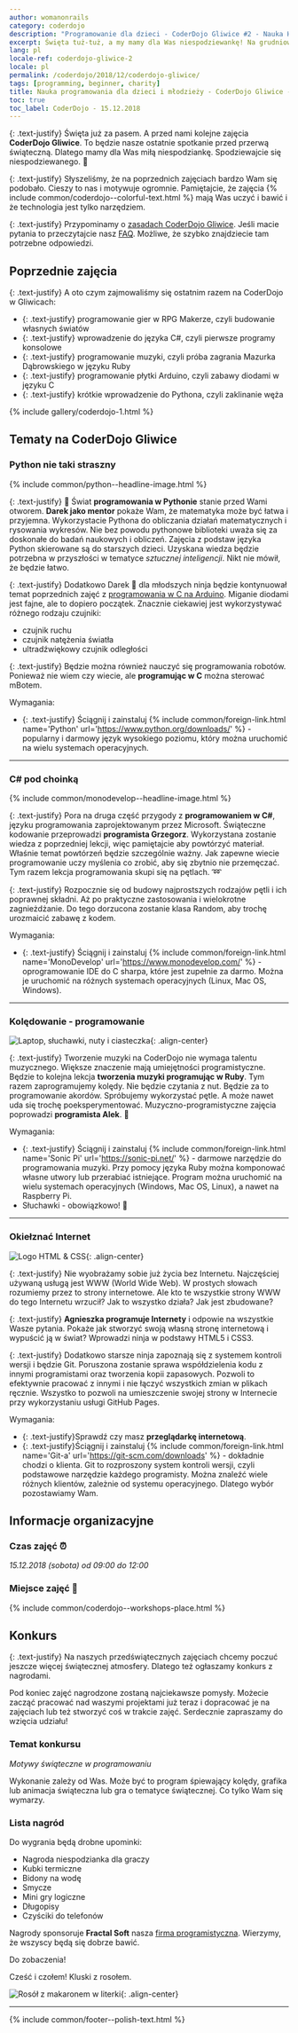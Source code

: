 ```yaml
---
author: womanonrails
category: coderdojo
description: "Programowanie dla dzieci - CoderDojo Gliwice #2 - Nauka HTML, C#, Python lub Ruby"
excerpt: Święta tuż-tuż, a my mamy dla Was niespodziewankę! Na grudniowych zajęciach CoderDojo w Gliwicach będzie konkurs z nagrodami. Zapoznajcie się z tematami.
lang: pl
locale-ref: coderdojo-gliwice-2
locale: pl
permalink: /coderdojo/2018/12/coderdojo-gliwice/
tags: [programming, beginner, charity]
title: Nauka programowania dla dzieci i młodzieży - CoderDojo Gliwice - 2018-12
toc: true
toc_label: CoderDojo - 15.12.2018
---
```


{: .text-justify}
Święta już za pasem.
A przed nami kolejne zajęcia **CoderDojo Gliwice**.
To będzie nasze ostatnie spotkanie przed przerwą świąteczną.
Dlatego mamy dla Was miłą niespodziankę.
Spodziewajcie się niespodziewanego.
🎄

{: .text-justify}
Słyszeliśmy, że na poprzednich zajęciach bardzo Wam się podobało.
Cieszy to nas i motywuje ogromnie.
Pamiętajcie, że zajęcia {% include common/coderdojo--colorful-text.html %} mają Was uczyć i bawić i że technologia jest tylko narzędziem.

{: .text-justify}
Przypominamy o [zasadach CoderDojo Gliwice]({{site.url}}/coderdojo/2018/11/coderdojo-gliwice/#zasady-coderdojo-gliwice).
Jeśli macie pytania to przeczytajcie nasz [FAQ]({{site.url}}/coderdojo/2018/11/coderdojo-gliwice/#faq-cz%C4%99sto-zadawane-pytania).
Możliwe, że szybko znajdziecie tam potrzebne odpowiedzi.


## Poprzednie zajęcia

{: .text-justify}
A oto czym zajmowaliśmy się ostatnim razem na CoderDojo w Gliwicach:
+ {: .text-justify} programowanie gier w RPG Makerze, czyli budowanie własnych światów
+ {: .text-justify} wprowadzenie do języka C#, czyli pierwsze programy konsolowe
+ {: .text-justify} programowanie muzyki, czyli próba zagrania Mazurka Dąbrowskiego w języku Ruby
+ {: .text-justify} programowanie płytki Arduino, czyli zabawy diodami w języku C
+ {: .text-justify} krótkie wprowadzenie do Pythona, czyli zaklinanie węża

{% include gallery/coderdojo-1.html %}


## Tematy na CoderDojo Gliwice

### Python nie taki straszny

{% include common/python--headline-image.html %}


{: .text-justify}
🐍
Świat **programowania w Pythonie** stanie przed Wami otworem.
**Darek jako mentor** pokaże Wam, że matematyka może być łatwa i przyjemna.
Wykorzystacie Pythona do obliczania działań matematycznych i rysowania wykresów.
Nie bez powodu pythonowe biblioteki uważa się za doskonałe do badań naukowych i obliczeń.
Zajęcia z podstaw języka Python skierowane są do starszych dzieci.
Uzyskana wiedza będzie potrzebna w przyszłości w tematyce _sztucznej inteligencji_.
Nikt nie mówił, że będzie łatwo.

{: .text-justify}
Dodatkowo Darek
🧔
dla młodszych ninja będzie kontynuował temat poprzednich zajęć z [programowania w C na Arduino]({{site.url}}/coderdojo/2018/11/coderdojo-gliwice/#programowanie-w-c-na-arduino).
Miganie diodami jest fajne, ale to dopiero początek.
Znacznie ciekawiej jest wykorzystywać różnego rodzaju czujniki:
+ czujnik ruchu
+ czujnik natężenia światła
+ ultradźwiękowy czujnik odległości

{: .text-justify}
Będzie można również nauczyć się programowania robotów.
Ponieważ nie wiem czy wiecie, ale **programując w C** można sterować mBotem.

Wymagania:
+ {: .text-justify} Ściągnij i zainstaluj {% include common/foreign-link.html name='Python' url='https://www.python.org/downloads/' %} - popularny i darmowy język wysokiego poziomu, który można uruchomić na wielu systemach operacyjnych.


----

### C# pod choinką

{% include common/monodevelop--headline-image.html %}

{: .text-justify}
Pora na druga część przygody z **programowaniem w C#**, języku programowania zaprojektowanym przez Microsoft.
Świąteczne kodowanie przeprowadzi **programista Grzegorz**.
Wykorzystana zostanie wiedza z poprzedniej lekcji, więc pamiętajcie aby powtórzyć materiał.
Właśnie temat powtórzeń będzie szczególnie ważny.
Jak zapewne wiecie programowanie uczy myślenia co zrobić, aby się zbytnio nie przemęczać.
Tym razem lekcja programowania skupi się na pętlach.
➿

{: .text-justify}
Rozpocznie się od budowy najprostszych rodzajów pętli i ich poprawnej składni.
Aż po praktyczne zastosowania i wielokrotne zagnieżdżanie.
Do tego dorzucona zostanie klasa Random, aby trochę urozmaicić zabawę z kodem.

Wymagania:
+ {: .text-justify} Ściągnij i zainstaluj {% include common/foreign-link.html name='MonoDevelop' url='https://www.monodevelop.com/' %} - oprogramowanie IDE do C sharpa, które jest zupełnie za darmo.
  Można je uruchomić na różnych systemach operacyjnych (Linux, Mac OS, Windows).


----

### Kolędowanie - programowanie

![Laptop, słuchawki, nuty i ciasteczka]({{site.url}}/assets/articles/2018-12-07/laptop-sluchawki-ciastka-nuty.jpg){: .align-center}

{: .text-justify}
Tworzenie muzyki na CoderDojo nie wymaga talentu muzycznego.
Większe znaczenie mają umiejętności programistyczne.
Będzie to kolejna lekcja **tworzenia muzyki programując w Ruby**.
Tym razem zaprogramujemy kolędy.
Nie będzie czytania z nut.
Będzie za to programowanie akordów.
Spróbujemy wykorzystać pętle.
A może nawet uda się trochę poeksperymentować.
Muzyczno-programistyczne zajęcia poprowadzi **programista Alek**.
🎹

Wymagania:
+ {: .text-justify} Ściągnij i zainstaluj {% include common/foreign-link.html name='Sonic Pi' url='https://sonic-pi.net/' %} - darmowe narzędzie do programowania muzyki.
  Przy pomocy języka Ruby można komponować własne utwory lub przerabiać istniejące.
  Program można uruchomić na wielu systemach operacyjnych (Windows, Mac OS, Linux), a nawet na Raspberry Pi.
+ Słuchawki - obowiązkowo!
  📢


----

### Okiełznać Internet

![Logo HTML & CSS]({{site.url}}/assets/images/html/css3-html5-logos_and_wordmarks.svg){: .align-center}

{: .text-justify}
Nie wyobrażamy sobie już życia bez Internetu.
Najczęściej używaną usługą jest WWW (World Wide Web).
W prostych słowach rozumiemy przez to strony internetowe.
Ale kto te wszystkie strony WWW do tego Internetu wrzucił?
Jak to wszystko działa?
Jak jest zbudowane?

{: .text-justify}
**Agnieszka programuje Internety** i odpowie na wszystkie Wasze pytania.
Pokaże jak stworzyć swoją własną stronę internetową i wypuścić ją w świat?
Wprowadzi ninja w podstawy HTML5 i CSS3.

{: .text-justify}
Dodatkowo starsze ninja zapoznają się z systemem kontroli wersji i będzie Git.
Poruszona zostanie sprawa współdzielenia kodu z innymi programistami oraz tworzenia kopii zapasowych.
Pozwoli to efektywnie pracować z innymi i nie łączyć wszystkich zmian w plikach ręcznie.
Wszystko to pozwoli na umieszczenie swojej strony w Internecie przy wykorzystaniu usługi GitHub Pages.

Wymagania:
+ {: .text-justify}Sprawdź czy masz **przeglądarkę internetową**.
+ {: .text-justify}Ściągnij i zainstaluj {% include common/foreign-link.html name='Git-a' url='https://git-scm.com/downloads' %} - dokładnie chodzi o klienta. Git to rozproszony system kontroli wersji, czyli podstawowe narzędzie każdego programisty. Można znaleźć wiele różnych klientów, zależnie od systemu operacyjnego. Dlatego wybór pozostawiamy Wam.


## Informacje organizacyjne

### Czas zajęć ⏰
_15.12.2018 (sobota) od 09:00 do 12:00_

### Miejsce zajęć 🏢
{% include common/coderdojo--workshops-place.html %}

## Konkurs

{: .text-justify}
Na naszych przedświątecznych zajęciach chcemy poczuć jeszcze więcej świątecznej atmosfery.
Dlatego też ogłaszamy konkurs z nagrodami.

Pod koniec zajęć nagrodzone zostaną najciekawsze pomysły.
Możecie zacząć pracować nad waszymi projektami już teraz i dopracować je na zajęciach lub też stworzyć coś w trakcie zajęć.
Serdecznie zapraszamy do wzięcia udziału!

### Temat konkursu

_Motywy świąteczne w programowaniu_

Wykonanie zależy od Was.
Może być to program śpiewający kolędy, grafika lub animacja świąteczna lub gra o tematyce świątecznej.
Co tylko Wam się wymarzy.

### Lista nagród

Do wygrania będą drobne upominki:
+ Nagroda niespodzianka dla graczy
+ Kubki termiczne
+ Bidony na wodę
+ Smycze
+ Mini gry logiczne
+ Długopisy
+ Czyściki do telefonów

Nagrody sponsoruje **Fractal Soft** nasza <a href='https://fractalsoft.org/pl' title='Programiści aplikacji internetowych'>firma programistyczna</a>.
Wierzymy, że wszyscy będą się dobrze bawić.

Do zobaczenia!

Cześć i czołem! Kluski z rosołem.

![Rosół z makaronem w literki]({{site.url}}/assets/articles/2018-12-07/literki-w-rosole.jpg){: .align-center}

----
{% include common/footer--polish-text.html %}

